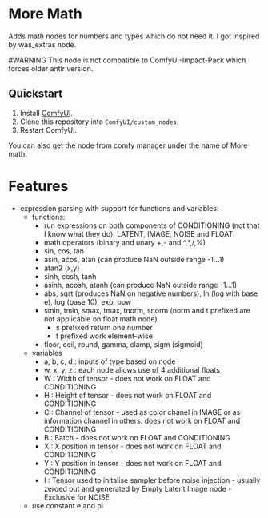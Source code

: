 # More Math

Adds math nodes for numbers and types which do not need it. I got inspired by was_extras node.

#WARNING This node is not compatible to ComfyUI-Impact-Pack which forces older antlr version.

## Quickstart

1. Install [ComfyUI](https://docs.comfy.org/get_started).
1. Clone this repository into `ComfyUI/custom_nodes`.
1. Restart ComfyUI.

You can also get the node from comfy manager under the name of More math.

# Features

- expression parsing with support for functions and variables:
  - functions:
    - run expressions on both components of CONDITIONING (not that I know what they do), LATENT, IMAGE, NOISE and FLOAT
    - math operators (binary and unary +,- and ^,*,/,%)
    - sin, cos, tan
    - asin, acos, atan (can produce NaN outside range -1...1)
    - atan2 (x,y)
    - sinh, cosh, tanh 
    - asinh, acosh, atanh (can produce NaN outside range -1...1)
    - abs, sqrt (produces NaN on negative numbers), ln (log with base e), log (base 10), exp, pow
    - smin, tmin, smax, tmax, tnorm, snorm (norm and t prefixed are not applicable on float math node)
      - s prefixed return one number
      - t prefixed work element-wise
    - floor, ceil, round, gamma, clamp, sigm (sigmoid)
  - variables
    - a, b, c, d : inputs of type based on node
    - w, x, y, z : each node allows use of 4 additional floats
    - W : Width of tensor - does not work on FLOAT and CONDITIONING
    - H : Height of tensor - does not work on FLOAT and CONDITIONING
    - C : Channel of tensor - used as color chanel in IMAGE or as information channel in others. does not work on FLOAT and CONDITIONING
    - B : Batch - does not work on FLOAT and CONDITIONING
    - X : X position in tensor - does not work on FLOAT and CONDITIONING
    - Y : Y position in tensor - does not work on FLOAT and CONDITIONING
    - I : Tensor used to initalise sampler before noise injection - usually zeroed out and generated by Empty Latent Image node - Exclusive for NOISE
  - use constant e and pi
